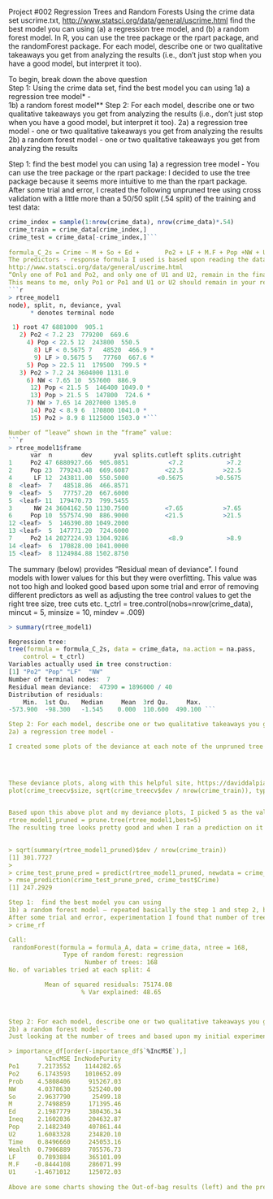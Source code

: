 Project #002 Regression Trees and Random Forests
Using the crime data set uscrime.txt, http://www.statsci.org/data/general/uscrime.html find the best model you can using  (a) a regression tree model, and  (b) a random forest model.   In R, you can use the tree package or the rpart package, and the randomForest package.  For each model, describe one or two qualitative takeaways you get from analyzing the results (i.e., don’t just stop when you have a good model, but interpret it too). 

To begin, break down the above question  
Step 1:  Using the crime data set, find the best model you can using
1a) a regression tree model* -   
1b) a random forest model**
Step 2: For each model, describe one or two qualitative takeaways you get from analyzing the results (i.e., don’t just stop when you have a good model, but interpret it too).
2a) a regression tree model - one or two qualitative takeaways you get from analyzing the results
2b) a random forest model - one or two qualitative takeaways you get from analyzing the results

Step 1:  find the best model you can using
1a) a regression tree model -    You can use the tree package or the rpart package:
I decided to use the tree package because it seems more intuitive to me than the rpart package.  After some trial and error, I created the following unpruned tree using cross validation with a little more than a 50/50 split (.54 split) of the training and test data:
```r
crime_index = sample(1:nrow(crime_data), nrow(crime_data)*.54)
crime_train = crime_data[crime_index,]
crime_test = crime_data[-crime_index,]```
 
formula_C_2s = Crime ~ M + So + Ed +       Po2 + LF + M.F + Pop +NW + U1      + Wealth + Ineq + Prob + Time
The predictors - response formula I used is based upon reading the data source website and my approach to remove data with “high collinearity”, i.e. Per the user crime data source website: 
http://www.statsci.org/data/general/uscrime.html
“Only one of Po1 and Po2, and only one of U1 and U2, remain in the final regression, because of high collinearity.” 
This means to me, only Po1 or Po1 and U1 or U2 should remain in your regression.  Based upon my analysis, I preferred to keep Po2 and U1 because Po2 appeared to provide a better initial unpruned tree for pruning and U2 didn’t seem to have any visible effect on the tree structure. Here is some additional information about the unpruned tree:
```r
> rtree_model1 
node), split, n, deviance, yval
      * denotes terminal node

 1) root 47 6881000  905.1  
   2) Po2 < 7.2 23  779200  669.6  
     4) Pop < 22.5 12  243800  550.5  
       8) LF < 0.5675 7   48520  466.9 *
       9) LF > 0.5675 5   77760  667.6 *
     5) Pop > 22.5 11  179500  799.5 *
   3) Po2 > 7.2 24 3604000 1131.0  
     6) NW < 7.65 10  557600  886.9  
      12) Pop < 21.5 5  146400 1049.0 *
      13) Pop > 21.5 5  147800  724.6 *
     7) NW > 7.65 14 2027000 1305.0  
      14) Po2 < 8.9 6  170800 1041.0 *
      15) Po2 > 8.9 8 1125000 1503.0 *```

Number of “leave” shown in the “frame” value:
```r
> rtree_model1$frame
      var  n        dev      yval splits.cutleft splits.cutright
1     Po2 47 6880927.66  905.0851           <7.2            >7.2
2     Pop 23  779243.48  669.6087          <22.5           >22.5
4      LF 12  243811.00  550.5000        <0.5675         >0.5675
8  <leaf>  7   48518.86  466.8571                               
9  <leaf>  5   77757.20  667.6000                               
5  <leaf> 11  179470.73  799.5455                               
3      NW 24 3604162.50 1130.7500          <7.65           >7.65
6     Pop 10  557574.90  886.9000          <21.5           >21.5
12 <leaf>  5  146390.80 1049.2000                               
13 <leaf>  5  147771.20  724.6000                               
7     Po2 14 2027224.93 1304.9286           <8.9            >8.9
14 <leaf>  6  170828.00 1041.0000                               
15 <leaf>  8 1124984.88 1502.8750                
```
The summary (below) provides “Residual mean of deviance”.  I found models with lower values for this but they were overfitting.  This value was not too high and looked good based upon some trial and error of removing different predictors as well as adjusting the tree control values to get the right tree size, tree cuts etc.
t_ctrl = tree.control(nobs=nrow(crime_data), mincut = 5, minsize = 10, mindev = .009)
```r
> summary(rtree_model1)

Regression tree:
tree(formula = formula_C_2s, data = crime_data, na.action = na.pass, 
    control = t_ctrl)
Variables actually used in tree construction:
[1] "Po2" "Pop" "LF"  "NW" 
Number of terminal nodes:  7 
Residual mean deviance:  47390 = 1896000 / 40 
Distribution of residuals:
    Min.  1st Qu.   Median     Mean  3rd Qu.     Max. 
-573.900  -98.300   -1.545    0.000  110.600  490.100 ```

Step 2: For each model, describe one or two qualitative takeaways you get from analyzing the results 
2a) a regression tree model -  

I created some plots of the deviance at each note of the unpruned tree to see how it changed across the tree I saw that deviance is lowest around 4 or 5 nodes.  I made a log(deviance) version of the plot as well to see how that looked (see next page).


  

These deviance plots, along with this helpful site, https://daviddalpiaz.github.io/r4sl/trees.html, I followed the recommendation that “we can use cross-validation to select a good pruning of the tree”:
plot(crime_treecv$size, sqrt(crime_treecv$dev / nrow(crime_train)), type = "b",  xlab = "Tree Size", ylab = "CV-RMSE")
 

Based upon this above plot and my deviance plots, I picked 5 as the value for “best” when pruning the tree.  
rtree_model1_pruned = prune.tree(rtree_model1,best=5)
The resulting tree looks pretty good and when I ran a prediction on it and created and “actual vs predicted” plot, the prediction and prediction line looked fairly good.  Some “takeaways” are basically, more splits aren’t better but neither are fewer.  Finding “just the right” number of splits leads to a higher quality regression tree model.

  
> sqrt(summary(rtree_model1_pruned)$dev / nrow(crime_train))
[1] 301.7727
> 
> crime_test_prune_pred = predict(rtree_model1_pruned, newdata = crime_test)
> rmse_prediction(crime_test_prune_pred, crime_test$Crime)
[1] 247.2929

Step 1:  find the best model you can using
1b) a random forest model – repeated basically the step 1 and step 2, but this time for random forest.
After some trial and error, experimentation I found that number of trees at 168 would be a good number as it explains about 49% of variance and has a Mean of Squared Residuals of 75174
> crime_rf

Call:
 randomForest(formula = formula_A, data = crime_data, ntree = 168,      mtry = num_pred_mtry, importance = TRUE) 
               Type of random forest: regression
                     Number of trees: 168
No. of variables tried at each split: 4

          Mean of squared residuals: 75174.08
                    % Var explained: 48.65


 
Step 2: For each model, describe one or two qualitative takeaways you get from analyzing the results 
2b) a random forest model -  
Just looking at the number of trees and based upon my initial experiments with number of trees from 300 to 500, Mean of Squared Residuals and variance shows that a higher number of threes does not equate to a higher quality model.  Also I tried removing some predictors and that impacted the quality of the model so I left them all in, although as the following “importance” of the predictors information shows, two of the predictors with the most collinearity are found to be very “important” or are found to have highest percent of Incoming MSE and Incoming Node Purity.  So I’m not sure how much collinearity matters in Random Forest but I would think it should matter.

> importance_df[order(-importance_df$`%IncMSE`),] 
          %IncMSE IncNodePurity
Po1     7.2173552    1144282.65
Po2     6.1743593    1010652.09
Prob    4.5808406     915267.03
NW      4.0378630     525240.00
So      2.9637790      25499.18
M       2.7498859     171395.46
Ed      2.1987779     380436.34
Ineq    2.1602036     204632.87
Pop     2.1482340     407861.44
U2      1.6083328     234820.10
Time    0.8496660     245053.16
Wealth  0.7906889     705576.73
LF      0.7893884     365101.09
M.F    -0.8444108     286071.99
U1     -1.4671012     125072.03
  
Above are some charts showing the Out-of-bag results (left) and the prediction results.

